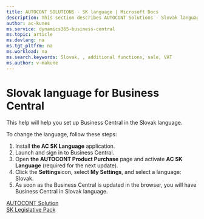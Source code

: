 ```yaml
---
title: AUTOCONT SOLUTIONS - SK language | Microsoft Docs
description: This section describes AUTOCONT Solutions - Slovak language
author: ac-kunes
ms.service: dynamics365-business-central
ms.topic: article
ms.devlang: na
ms.tgt_pltfrm: na
ms.workload: na
ms.search.keywords: Slovak, , additional functions, sale, VAT
ms.author: v-makune
---
```


# Slovak language for Business Central

This help will help you set up Business Central in the Slovak language.

To change the language, follow these steps:
1. Install **the AC SK Language** application.
2. Launch and sign in to Business Central.
3. Open **the AUTOCONT Product Purchase** page and activate **AC SK Language** (required for the next update).
4. Click the **Settings**icon, select **My Settings**, and select a language: Slovak.
5. As soon as the Business Central is updated in the browser, you will have Business Central in Slovak language.


[AUTOCONT Solution](../index.md)  
[SK Legislative Pack](ac-sk-legislative-pack.md)
